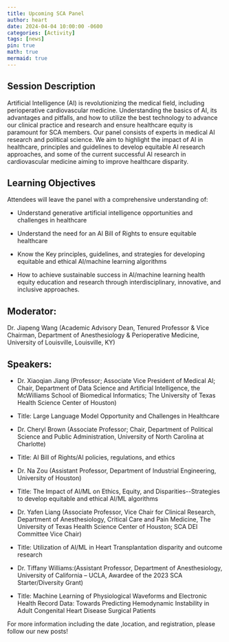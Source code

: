 ```yaml
---
title: Upcoming SCA Panel
author: heart
date: 2024-04-04 10:00:00 -0600
categories: [Activity]
tags: [news]
pin: true
math: true
mermaid: true
---
```


## Session Description
Artificial Intelligence (AI) is revolutionizing the medical field, including perioperative cardiovascular medicine. Understanding the basics of AI, its advantages and pitfalls, and how to utilize the best technology to advance our clinical practice and research and ensure healthcare equity is paramount for SCA members. Our panel consists of experts in medical AI research and political science. We aim to highlight the impact of AI in healthcare, principles and guidelines to develop equitable AI research approaches, and some of the current successful AI research in cardiovascular medicine aiming to improve healthcare disparity.

## Learning Objectives
Attendees will leave the panel with a comprehensive understanding of:

+ Understand generative artificial intelligence opportunities and challenges in healthcare

+ Understand the need for an AI Bill of Rights to ensure equitable healthcare

+ Know the Key principles, guidelines, and strategies for developing equitable and ethical AI/machine learning algorithms

+ How to achieve sustainable success in AI/machine learning health equity education and research through interdisciplinary, innovative, and inclusive approaches.

## Moderator:

Dr. Jiapeng Wang  (Academic Advisory Dean, Tenured Professor & Vice Chairman, Department of Anesthesiology & Perioperative Medicine, University of Louisville, Louisville, KY)

## Speakers:

+ Dr. Xiaoqian Jiang (Professor; Associate Vice President of Medical AI; Chair, Department of Data Science and Artificial Intelligence, the McWilliams School of Biomedical Informatics; The University of Texas Health Science Center of Houston)

 + Title: Large Language Model Opportunity and Challenges in Healthcare

+ Dr. Cheryl Brown (Associate Professor; Chair, Department of Political Science and Public Administration, University of North Carolina at Charlotte)

 + Title: AI Bill of Rights/AI policies, regulations, and ethics

+ Dr. Na Zou (Assistant Professor, Department of Industrial Engineering, University of Houston)

 + Title: The Impact of AI/ML on Ethics, Equity, and Disparities--Strategies to develop equitable and ethical AI/ML algorithms

+ Dr. Yafen Liang (Associate Professor, Vice Chair for Clinical Research, Department of Anesthesiology, Critical Care and Pain Medicine, The University of Texas Health Science Center of Houston; SCA DEI Committee Vice Chair)

 + Title: Utilization of AI/ML in Heart Transplantation disparity and outcome research

+ Dr. Tiffany Williams:(Assistant Professor, Department of Anesthesiology, University of California – UCLA, Awardee of the 2023 SCA Starter/Diversity Grant)
 + Title: Machine Learning of Physiological Waveforms and Electronic Health Record Data: Towards Predicting Hemodynamic Instability in Adult Congenital Heart Disease Surgical Patients

For more information including the date ,location, and registration, please follow our new posts!